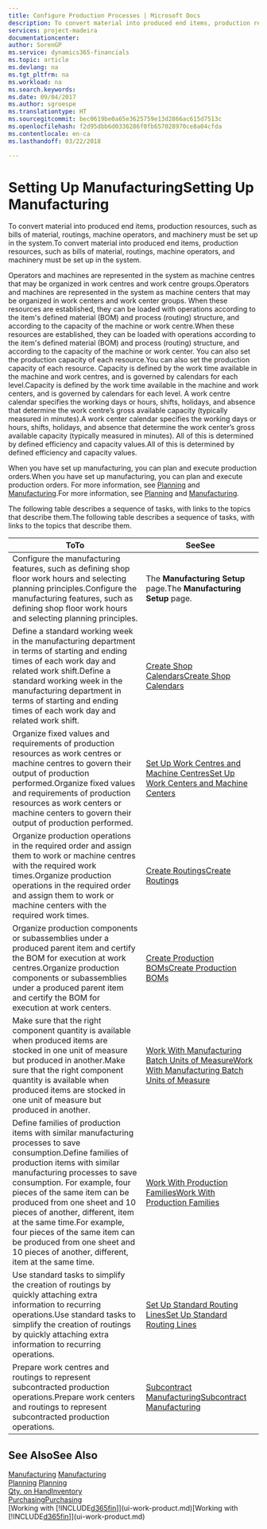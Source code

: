 ```yaml
---
title: Configure Production Processes | Microsoft Docs
description: To convert material into produced end items, production resources, such as bills of material, routings, machine operators, and machinery must be set up in the system.
services: project-madeira
documentationcenter: 
author: SorenGP
ms.service: dynamics365-financials
ms.topic: article
ms.devlang: na
ms.tgt_pltfrm: na
ms.workload: na
ms.search.keywords: 
ms.date: 09/04/2017
ms.author: sgroespe
ms.translationtype: HT
ms.sourcegitcommit: bec0619be0a65e3625759e13d2866ac615d7513c
ms.openlocfilehash: f2d95dbb6d0336286f0fb657028970ce8a04cfda
ms.contentlocale: en-ca
ms.lasthandoff: 03/22/2018

---
```

# <a name="setting-up-manufacturing"></a><span data-ttu-id="83a8d-103">Setting Up Manufacturing</span><span class="sxs-lookup"><span data-stu-id="83a8d-103">Setting Up Manufacturing</span></span>
<span data-ttu-id="83a8d-104">To convert material into produced end items, production resources, such as bills of material, routings, machine operators, and machinery must be set up in the system.</span><span class="sxs-lookup"><span data-stu-id="83a8d-104">To convert material into produced end items, production resources, such as bills of material, routings, machine operators, and machinery must be set up in the system.</span></span>

<span data-ttu-id="83a8d-105">Operators and machines are represented in the system as machine centres that may be organized in work centres and work centre groups.</span><span class="sxs-lookup"><span data-stu-id="83a8d-105">Operators and machines are represented in the system as machine centers that may be organized in work centers and work center groups.</span></span> <span data-ttu-id="83a8d-106">When these resources are established, they can be loaded with operations according to the item's defined material (BOM) and process (routing) structure, and according to the capacity of the machine or work centre.</span><span class="sxs-lookup"><span data-stu-id="83a8d-106">When these resources are established, they can be loaded with operations according to the item's defined material (BOM) and process (routing) structure, and according to the capacity of the machine or work center.</span></span> <span data-ttu-id="83a8d-107">You can also set the production capacity of each resource.</span><span class="sxs-lookup"><span data-stu-id="83a8d-107">You can also set the production capacity of each resource.</span></span> <span data-ttu-id="83a8d-108">Capacity is defined by the work time available in the machine and work centres, and is governed by calendars for each level.</span><span class="sxs-lookup"><span data-stu-id="83a8d-108">Capacity is defined by the work time available in the machine and work centers, and is governed by calendars for each level.</span></span> <span data-ttu-id="83a8d-109">A work centre calendar specifies the working days or hours, shifts, holidays, and absence that determine the work centre’s gross available capacity (typically measured in minutes).</span><span class="sxs-lookup"><span data-stu-id="83a8d-109">A work center calendar specifies the working days or hours, shifts, holidays, and absence that determine the work center’s gross available capacity (typically measured in minutes).</span></span> <span data-ttu-id="83a8d-110">All of this is determined by defined efficiency and capacity values.</span><span class="sxs-lookup"><span data-stu-id="83a8d-110">All of this is determined by defined efficiency and capacity values.</span></span>  

<span data-ttu-id="83a8d-111">When you have set up manufacturing, you can plan and execute production orders.</span><span class="sxs-lookup"><span data-stu-id="83a8d-111">When you have set up manufacturing, you can plan and execute production orders.</span></span> <span data-ttu-id="83a8d-112">For more information, see [Planning](production-planning.md) and [Manufacturing](production-manage-manufacturing.md).</span><span class="sxs-lookup"><span data-stu-id="83a8d-112">For more information, see [Planning](production-planning.md) and [Manufacturing](production-manage-manufacturing.md).</span></span>  

 <span data-ttu-id="83a8d-113">The following table describes a sequence of tasks, with links to the topics that describe them.</span><span class="sxs-lookup"><span data-stu-id="83a8d-113">The following table describes a sequence of tasks, with links to the topics that describe them.</span></span>   

|<span data-ttu-id="83a8d-114">**To**</span><span class="sxs-lookup"><span data-stu-id="83a8d-114">**To**</span></span>|<span data-ttu-id="83a8d-115">**See**</span><span class="sxs-lookup"><span data-stu-id="83a8d-115">**See**</span></span>|  
|------------|-------------|  
|<span data-ttu-id="83a8d-116">Configure the manufacturing features, such as defining shop floor work hours and selecting planning principles.</span><span class="sxs-lookup"><span data-stu-id="83a8d-116">Configure the manufacturing features, such as defining shop floor work hours and selecting planning principles.</span></span>|<span data-ttu-id="83a8d-117">The **Manufacturing Setup** page.</span><span class="sxs-lookup"><span data-stu-id="83a8d-117">The **Manufacturing Setup** page.</span></span>|  
|<span data-ttu-id="83a8d-118">Define a standard working week in the manufacturing department in terms of starting and ending times of each work day and related work shift.</span><span class="sxs-lookup"><span data-stu-id="83a8d-118">Define a standard working week in the manufacturing department in terms of starting and ending times of each work day and related work shift.</span></span>|[<span data-ttu-id="83a8d-119">Create Shop Calendars</span><span class="sxs-lookup"><span data-stu-id="83a8d-119">Create Shop Calendars</span></span>](production-how-to-create-work-center-calendars.md)|  
|<span data-ttu-id="83a8d-120">Organize fixed values and requirements of production resources as work centres or machine centres to govern their output of production performed.</span><span class="sxs-lookup"><span data-stu-id="83a8d-120">Organize fixed values and requirements of production resources as work centers or machine centers to govern their output of production performed.</span></span>|[<span data-ttu-id="83a8d-121">Set Up Work Centres and Machine Centres</span><span class="sxs-lookup"><span data-stu-id="83a8d-121">Set Up Work Centers and Machine Centers</span></span>](production-how-to-set-up-work-and-machine-centers.md)|
|<span data-ttu-id="83a8d-122">Organize production operations in the required order and assign them to work or machine centres with the required work times.</span><span class="sxs-lookup"><span data-stu-id="83a8d-122">Organize production operations in the required order and assign them to work or machine centers with the required work times.</span></span>|[<span data-ttu-id="83a8d-123">Create Routings</span><span class="sxs-lookup"><span data-stu-id="83a8d-123">Create Routings</span></span>](production-how-to-create-routings.md)|
|<span data-ttu-id="83a8d-124">Organize production components or subassemblies under a produced parent item and certify the BOM for execution at work centres.</span><span class="sxs-lookup"><span data-stu-id="83a8d-124">Organize production components or subassemblies under a produced parent item and certify the BOM for execution at work centers.</span></span>|[<span data-ttu-id="83a8d-125">Create Production BOMs</span><span class="sxs-lookup"><span data-stu-id="83a8d-125">Create Production BOMs</span></span>](production-how-to-create-production-boms.md)|
|<span data-ttu-id="83a8d-126">Make sure that the right component quantity is available when produced items are stocked in one unit of measure but produced in another.</span><span class="sxs-lookup"><span data-stu-id="83a8d-126">Make sure that the right component quantity is available when produced items are stocked in one unit of measure but produced in another.</span></span>|[<span data-ttu-id="83a8d-127">Work With Manufacturing Batch Units of Measure</span><span class="sxs-lookup"><span data-stu-id="83a8d-127">Work With Manufacturing Batch Units of Measure</span></span>](production-how-to-use-the-manufacturing-batch-unit-of-measure.md)|  
|<span data-ttu-id="83a8d-128">Define families of production items with similar manufacturing processes to save consumption.</span><span class="sxs-lookup"><span data-stu-id="83a8d-128">Define families of production items with similar manufacturing processes to save consumption.</span></span> <span data-ttu-id="83a8d-129">For example, four pieces of the same item can be produced from one sheet and 10 pieces of another, different, item at the same time.</span><span class="sxs-lookup"><span data-stu-id="83a8d-129">For example, four pieces of the same item can be produced from one sheet and 10 pieces of another, different, item at the same time.</span></span>|[<span data-ttu-id="83a8d-130">Work With Production Families</span><span class="sxs-lookup"><span data-stu-id="83a8d-130">Work With Production Families</span></span>](production-how-work-family.md)|
|<span data-ttu-id="83a8d-131">Use standard tasks to simplify the creation of routings by quickly attaching extra information to recurring operations.</span><span class="sxs-lookup"><span data-stu-id="83a8d-131">Use standard tasks to simplify the creation of routings by quickly attaching extra information to recurring operations.</span></span>|[<span data-ttu-id="83a8d-132">Set Up Standard Routing Lines</span><span class="sxs-lookup"><span data-stu-id="83a8d-132">Set Up Standard Routing Lines</span></span>](production-how-set-up-standard-routing-lines.md)|  
|<span data-ttu-id="83a8d-133">Prepare work centres and routings to represent subcontracted production operations.</span><span class="sxs-lookup"><span data-stu-id="83a8d-133">Prepare work centers and routings to represent subcontracted production operations.</span></span>|[<span data-ttu-id="83a8d-134">Subcontract Manufacturing</span><span class="sxs-lookup"><span data-stu-id="83a8d-134">Subcontract Manufacturing</span></span>](production-how-to-subcontract-manufacturing.md)|  

## <a name="see-also"></a><span data-ttu-id="83a8d-135">See Also</span><span class="sxs-lookup"><span data-stu-id="83a8d-135">See Also</span></span>
<span data-ttu-id="83a8d-136">[Manufacturing](production-manage-manufacturing.md)  </span><span class="sxs-lookup"><span data-stu-id="83a8d-136">[Manufacturing](production-manage-manufacturing.md)  </span></span>  
<span data-ttu-id="83a8d-137">[Planning](production-planning.md) </span><span class="sxs-lookup"><span data-stu-id="83a8d-137">[Planning](production-planning.md) </span></span>  
[<span data-ttu-id="83a8d-138">Qty. on Hand</span><span class="sxs-lookup"><span data-stu-id="83a8d-138">Inventory</span></span>](inventory-manage-inventory.md)  
[<span data-ttu-id="83a8d-139">Purchasing</span><span class="sxs-lookup"><span data-stu-id="83a8d-139">Purchasing</span></span>](purchasing-manage-purchasing.md)  
<span data-ttu-id="83a8d-140">[Working with [!INCLUDE[d365fin](includes/d365fin_md.md)]](ui-work-product.md)</span><span class="sxs-lookup"><span data-stu-id="83a8d-140">[Working with [!INCLUDE[d365fin](includes/d365fin_md.md)]](ui-work-product.md)</span></span>

